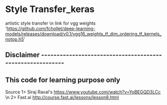 # Style Transfer_keras
artistic style transfer \n
link for vgg weights 'https://github.com/fchollet/deep-learning-models/releases/download/v0.1/vgg16_weights_tf_dim_ordering_tf_kernels_notop.h5'

Disclaimer ----------------------------------------------------------
---------------------------------------------------------------------
This code for learning purpose only 
----------------------------------------------------------------------

Source
1> Siraj Raval's https://www.youtube.com/watch?v=YoBEGQD3LCc \n
2> Fast.ai http://course.fast.ai/lessons/lesson8.html
